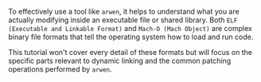 
To effectively use a tool like `arwen`, it helps to understand what you are actually modifying inside an executable file or shared library. Both `ELF (Executable and Linkable Format)` and `Mach-O (Mach Object)` are complex binary file formats that tell the operating system how to load and run code.


This tutorial won't cover every detail of these formats but will focus on the specific parts relevant to dynamic linking and the common patching operations performed by `arwen`.
